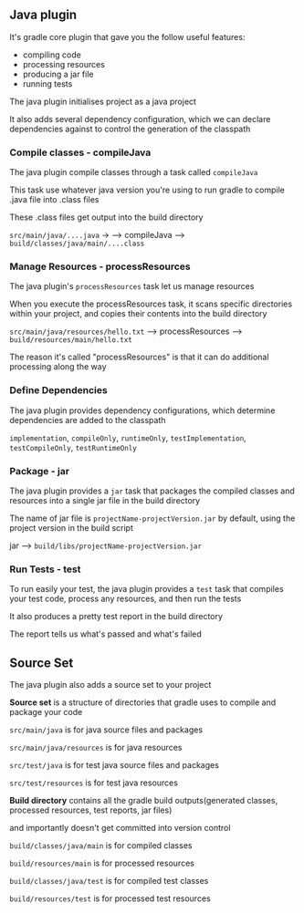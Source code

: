 ## Java plugin

It's gradle core plugin that gave you the follow useful features:
- compiling code
- processing resources
- producing a jar file
- running tests

The java plugin initialises project as a java project 

It also adds several dependency configuration, which we can declare dependencies against to control the generation of the classpath

### Compile classes - compileJava

The java plugin compile classes through a task called `compileJava`

This task use whatever java version you're using to run gradle to compile .java file into .class files

These .class files get output into the build directory

`src/main/java/....java` -> --> compileJava --> `build/classes/java/main/....class` 

### Manage Resources - processResources

The java plugin's `processResources` task let us manage resources 

When you execute the processResources task, it scans specific directories within your project, and copies their contents into the build directory 

`src/main/java/resources/hello.txt` --> processResources --> `build/resources/main/hello.txt`

The reason it's called "processResources" is that it can do additional processing along the way 

### Define Dependencies

The java plugin provides dependency configurations, which determine dependencies are added to the classpath  

`implementation`, `compileOnly`, `runtimeOnly`, `testImplementation`, `testCompileOnly`, `testRuntimeOnly`

### Package - jar

The java plugin provides a `jar` task that packages the compiled classes and resources into a single jar file in the build directory

The name of jar file is `projectName-projectVersion.jar` by default, using the project version in the build script

jar --> `build/libs/projectName-projectVersion.jar`

### Run Tests - test

To run easily your test, the java plugin provides a `test` task that compiles your test code, process any resources, and then run the tests

It also produces a pretty test report in the build directory

The report tells us what's passed and what's failed

## Source Set

The java plugin also adds a source set to your project

**Source set** is a structure of directories that gradle uses to compile and package your code

`src/main/java` is for java source files and packages

`src/main/java/resources` is for java resources

`src/test/java` is for test java source files and packages

`src/test/resources` is for test java resources

**Build directory** contains all the gradle build outputs(generated classes, processed resources, test reports, jar files)

and importantly doesn't get committed into version control

`build/classes/java/main` is for compiled classes

`build/resources/main` is for processed resources

`build/classes/java/test` is for compiled test classes

`build/resources/test` is for processed test resources